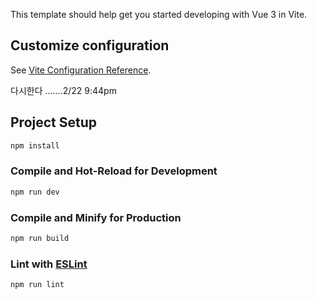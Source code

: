 This template should help get you started developing with Vue 3 in Vite.

## Customize configuration

See [Vite Configuration Reference](https://vitejs.dev/config/).

다시한다 .......2/22 9:44pm

## Project Setup

```sh
npm install
```

### Compile and Hot-Reload for Development

```sh
npm run dev
```

### Compile and Minify for Production

```sh
npm run build
```

### Lint with [ESLint](https://eslint.org/)

```sh
npm run lint
```